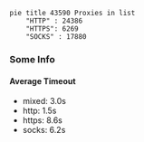 
```mermaid
pie title 43590 Proxies in list
    "HTTP" : 24386
    "HTTPS": 6269
    "SOCKS" : 17880
```

### Some Info
#### Average Timeout

- mixed: 3.0s
- http: 1.5s
- https: 8.6s
- socks: 6.2s